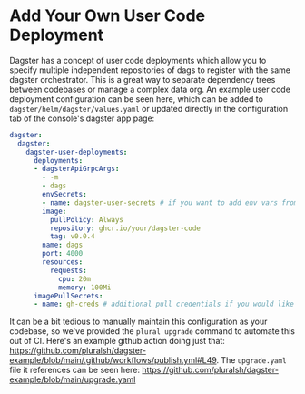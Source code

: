 # Add Your Own User Code Deployment

Dagster has a concept of user code deployments which allow you to specify multiple independent repositories of dags to register with the same dagster orchestrator.  This is a great way to separate dependency trees between codebases or manage a complex data org.  An example user code deployment configuration can be seen here, which can be added to `dagster/helm/dagster/values.yaml` or updated directly in the configuration tab of the console's dagster app page:

```yaml
dagster:
  dagster:
    dagster-user-deployments:
      deployments:
      - dagsterApiGrpcArgs:
        - -m
        - dags
        envSecrets:
        - name: dagster-user-secrets # if you want to add env vars from a k8s secret
        image:
          pullPolicy: Always
          repository: ghcr.io/your/dagster-code
          tag: v0.0.4
        name: dags
        port: 4000
        resources:
          requests:
            cpu: 20m
            memory: 100Mi
      imagePullSecrets:
      - name: gh-creds # additional pull credentials if you would like to use then
```

It can be a bit tedious to manually maintain this configuration as your codebase, so we've provided the `plural upgrade` command to automate this out of CI.  Here's an example github action doing just that: https://github.com/pluralsh/dagster-example/blob/main/.github/workflows/publish.yml#L49. The `upgrade.yaml` file it references can be seen here: https://github.com/pluralsh/dagster-example/blob/main/upgrade.yaml

